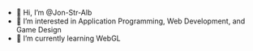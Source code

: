 - 👋 Hi, I’m @Jon-Str-Alb
- 👀 I’m interested in Application Programming, Web Development, and Game Design
- 🌱 I’m currently learning WebGL


